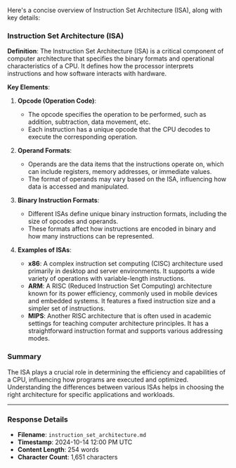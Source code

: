 Here's a concise overview of Instruction Set Architecture (ISA), along with key details:

### Instruction Set Architecture (ISA)

**Definition**: 
The Instruction Set Architecture (ISA) is a critical component of computer architecture that specifies the binary formats and operational characteristics of a CPU. It defines how the processor interprets instructions and how software interacts with hardware.

**Key Elements**:

1. **Opcode (Operation Code)**:
   - The opcode specifies the operation to be performed, such as addition, subtraction, data movement, etc.
   - Each instruction has a unique opcode that the CPU decodes to execute the corresponding operation.

2. **Operand Formats**:
   - Operands are the data items that the instructions operate on, which can include registers, memory addresses, or immediate values.
   - The format of operands may vary based on the ISA, influencing how data is accessed and manipulated.

3. **Binary Instruction Formats**:
   - Different ISAs define unique binary instruction formats, including the size of opcodes and operands.
   - These formats affect how instructions are encoded in binary and how many instructions can be represented.

4. **Examples of ISAs**:
   - **x86**: A complex instruction set computing (CISC) architecture used primarily in desktop and server environments. It supports a wide variety of operations with variable-length instructions.
   - **ARM**: A RISC (Reduced Instruction Set Computing) architecture known for its power efficiency, commonly used in mobile devices and embedded systems. It features a fixed instruction size and a simpler set of instructions.
   - **MIPS**: Another RISC architecture that is often used in academic settings for teaching computer architecture principles. It has a straightforward instruction format and supports various addressing modes.

### Summary

The ISA plays a crucial role in determining the efficiency and capabilities of a CPU, influencing how programs are executed and optimized. Understanding the differences between various ISAs helps in choosing the right architecture for specific applications and workloads.

---

### Response Details

- **Filename**: `instruction_set_architecture.md`
- **Timestamp**: 2024-10-14 12:00 PM UTC
- **Content Length**: 254 words
- **Character Count**: 1,651 characters
